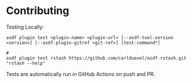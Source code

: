 # Contributing

Testing Locally:

```shell
asdf plugin test <plugin-name> <plugin-url> [--asdf-tool-version <version>] [--asdf-plugin-gitref <git-ref>] [test-command*]

#
asdf plugin test rstash https://github.com/carlduevel/asdf-rstash.git "rstash --help"
```

Tests are automatically run in GitHub Actions on push and PR.
